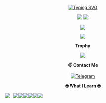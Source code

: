 <p align="center">
<a href="https://git.io/typing-svg"><img src="https://readme-typing-svg.demolab.com?font=Red+Hat+Text&pause=1000&color=ED743B&center=true&width=435&lines=Hallo+my+name+ovin;Web+Developer+%7C+Bots+%7C+Android+Technican" alt="Typing SVG" /></a>
</p>

<p align="center">
  <img src ="https://github-readme-stats.vercel.app/api?username=vincreator&show_icons=true&count_private=true&theme=darcula&hide_border=true&hide=issues,contribs&include_all_commits=true&bg_color=00000000">
  <img src ="https://github-readme-stats.vercel.app/api/top-langs/?username=vincreator&layout=compact&hide_border=true&theme=darcula&bg_color=00000000&langs_count=10&hide=jupyter%20notebook,tex,css,php">
</p>

<p align="center">
<img src ="https://komarev.com/ghpvc/?username=vincreator&style=flat-square&color=red">
</p>

<p align="center">
   <img src ="https://media4.giphy.com/media/3otPoLEMiwPMpqJcly/giphy.gif">
</p>

<p align="center">
<b>Trophy</b>
</p>

<p align="center">
   <img src ="https://github-profile-trophy.vercel.app/?username=vincreator&row=2&column=3">
</p>

<p align="center">
  <b>📫 Contact Me</b>
</p>
<p align="center">
  <a href='https://t.me/oViNc'>
    <img src='https://img.shields.io/badge/Telegram-2CA5E0?style=for-the-badge&logo=telegram&logoColor=white' alt='Telegram' />
  </a>
</p>

<p align="center">
<b>🤓 What I Learn 🤓</b>
</p>
<div style="display: flex;">
  <img src="https://img.shields.io/badge/-HTML5-%23E44D27?style=flat-square&logo=html5&logoColor=ffffff" style="margin-right: 10px;">
  <img src="https://img.shields.io/badge/-CSS3-%231572B6?style=flat-square&logo=css3">
  <img src ="https://img.shields.io/badge/-JavaScript-%23F7DF1C?style=flat-square&logo=javascript&logoColor=000000&labelColor=%23F7DF1C&color=%23FFCE5A">
  <img src ="https://img.shields.io/badge/-TypeScript-007ACC?style=flat-square&logo=typescript&logoColor=white">
  <img src ="https://img.shields.io/badge/Python-14354C?style=flat-square&logo=python&logoColor=white">
  <img src ="https://img.shields.io/badge/PHP-777BB4?style=flat-square&logo=php&logoColor=white">
  <img src ="https://img.shields.io/badge/Bootstrap-563D7C?style=flat-square&logo=bootstrap&logoColor=white">
</div>
